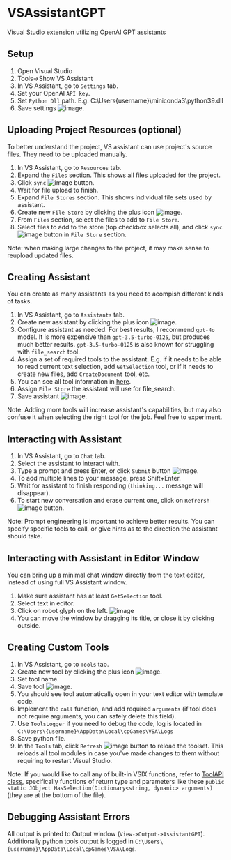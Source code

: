 # VSAssistantGPT
Visual Studio extension utilizing OpenAI GPT assistants

## Setup
1. Open Visual Studio
2. Tools->Show VS Assistant
3. In VS Assistant, go to `Settings` tab.
4. Set your OpenAI `API key`.
5. Set `Python Dll` path. E.g. C:\Users\{username}\miniconda3\python39.dll
6. Save settings ![image](https://github.com/cpgames/VSAssistantGPT/assets/49317353/8b37325c-c5c3-4c07-b2f4-4addb70453e8).

## Uploading Project Resources (optional)
To better understand the project, VS assistant can use project's source files. They need to be uploaded manually.
1. In VS Assistant, go to `Resources` tab.
2. Expand the `Files` section. This shows all files uploaded for the project.
3. Click `sync` ![image](https://github.com/cpgames/VSAssistantGPT/assets/49317353/3c52cf71-4a87-483a-aeea-15985fb212bd) button.
4. Wait for file upload to finish.
5. Expand `File Stores` section. This shows individual file sets used by assistant.
6. Create new `File Store` by clicking the plus icon ![image](https://github.com/cpgames/VSAssistantGPT/assets/49317353/4009d44d-9c8b-4e8b-83ca-53db14c7aa77).
7. From `Files` section, select the files to add to `File Store`.
8. Select files to add to the store (top checkbox selects all), and click `sync` ![image](https://github.com/cpgames/VSAssistantGPT/assets/49317353/3c52cf71-4a87-483a-aeea-15985fb212bd) button in `File Store` section.

Note: when making large changes to the project, it may make sense to reupload updated files.

## Creating Assistant
You can create as many assistants as you need to acompish different kinds of tasks.
1. In VS Assistant, go to `Assistants` tab.
2. Create new assistant by clicking the plus icon ![image](https://github.com/cpgames/VSAssistantGPT/assets/49317353/4009d44d-9c8b-4e8b-83ca-53db14c7aa77).
3. Configure assistant as needed. For best results, I recommend `gpt-4o` model. It is more expensive than `gpt-3.5-turbo-0125`, but produces much better results. `gpt-3.5-turbo-0125` is also known for struggling with `file_search` tool.
4. Assign a set of required tools to the assistant. E.g. if it needs to be able to read current text selection, add `GetSelection` tool, or if it needs to create new files, add `CreateDocument` tool, etc.
5. You can see all tool information in [here](https://github.com/cpgames/VSAssistantGPT/tree/main/VSAssistantGPT/VSAssistantGPT/Resources/python).
6. Assign `File Store` the assistant will use for file_search.
7. Save assistant ![image](https://github.com/cpgames/VSAssistantGPT/assets/49317353/6cd0f905-1602-46e3-bffc-3d3cc60e3f86).

Note: Adding more tools will increase assistant's capabilities, but may also confuse it when selecting the right tool for the job. Feel free to experiment.

## Interacting with Assistant
1. In VS Assistant, go to `Chat` tab.
2. Select the assistant to interact with.
3. Type a prompt and press Enter, or click `Submit` button ![image](https://github.com/cpgames/VSAssistantGPT/assets/49317353/c253abe6-3eb3-4655-869c-400a695154e8).
4. To add multiple lines to your message, press Shift+Enter.
5. Wait for assistant to finish responding (`thinking...` message will disappear).
6. To start new conversation and erase current one, click on `Refrersh`![image](https://github.com/cpgames/VSAssistantGPT/assets/49317353/3bafb799-581d-47a0-b25c-c06f8d35c80b) button.

Note: Prompt engineering is important to achieve better results. You can specify specific tools to call, or give hints as to the direction the assistant should take.

## Interacting with Assistant in Editor Window
You can bring up a minimal chat window directly from the text editor, instead of using full VS Assistant window.
1. Make sure assistant has at least `GetSelection` tool.
2. Select text in editor.
3. Click on robot glyph on the left.
![image](https://github.com/cpgames/VSAssistantGPT/assets/49317353/01582fa7-eb1c-418f-8004-2839b22dee88)
4. You can move the window by dragging its title, or close it by clicking outside.

## Creating Custom Tools
1. In VS Assistant, go to `Tools` tab.
2. Create new tool by clicking the plus icon ![image](https://github.com/cpgames/VSAssistantGPT/assets/49317353/4009d44d-9c8b-4e8b-83ca-53db14c7aa77).
3. Set tool name.
4. Save tool ![image](https://github.com/cpgames/VSAssistantGPT/assets/49317353/6cd0f905-1602-46e3-bffc-3d3cc60e3f86).
5. You should see tool automatically open in your text editor with template code.
6. Implement the `call` function, and add required `arguments` (if tool does not require arguments, you can safely delete this field).
7. Use `ToolsLogger` if you need to debug the code, log is located in `C:\Users\{username}\AppData\Local\cpGames\VSA\Logs`
8. Save python file.
9. In the `Tools` tab, click `Refresh` ![image](https://github.com/cpgames/VSAssistantGPT/assets/49317353/3bafb799-581d-47a0-b25c-c06f8d35c80b) button to reload the toolset. This reloads all tool modules in case you've made changes to them without requiring to restart Visual Studio.

Note: If you would like to call any of built-in VSIX functions, refer to [ToolAPI class](https://github.com/cpgames/VSAssistantGPT/blob/main/VSAssistantGPT/VSAssistantGPT/VSAPI/ToolAPI.cs), specifically functions of return type and parameters like these `public static JObject HasSelection(Dictionary<string, dynamic> arguments)` (they are at the bottom of the file).

## Debugging Assistant Errors
All output is printed to Output window (`View->Output->AssistantGPT`).
Additionally python tools output is logged in  `C:\Users\{username}\AppData\Local\cpGames\VSA\Logs`.
